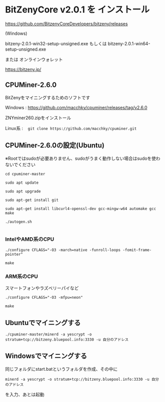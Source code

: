 # BitZenyCore v2.0.1 を インストール

https://github.com/BitzenyCoreDevelopers/bitzeny/releases

(Windows)

bitzeny-2.0.1-win32-setup-unsigned.exe もしくは bitzeny-2.0.1-win64-setup-unsigned.exe

または オンラインウォレット

https://bitzeny.jp/



## CPUMiner-2.6.0

BitZenyをマイニングするためのソフトです

Windows : https://github.com/macchky/cpuminer/releases/tag/v2.6.0

ZNYminer260.zipをインストール

Linux系 : 
```　git clone https://github.com/macchky/cpuminer.git　```



## CPUMiner-2.6.0の設定(Ubuntu)

※Rootではsudoが必要ありません、sudoがうまく動作しない場合はsudoを使わないでください
```
cd cpuminer-master

sudo apt update
 
sudo apt upgrade

sudo apt-get install git

sudo apt-get install libcurl4-openssl-dev gcc-mingw-w64 automake gcc make

./autogen.sh
 
```

### IntelやAMD系のCPU


```
./configure CFLAGS="-O3 -march=native -funroll-loops -fomit-frame-pointer"
 
make
```


### ARM系のCPU

スマートフォンやラズベリーパイなど

```
./configure CFLAGS="-O3 -mfpu=neon"
 
make
```



## Ubuntuでマイニングする
```
./cpuminer-master/minerd -a yescrypt -o stratum+tcp://bitzeny.bluepool.info:3330 -u 自分のアドレス
```

## Windowsでマイニングする

同じフォルダにstart.batというフォルダを作成、その中に

```
minerd -a yescrypt -o stratum+tcp://bitzeny.bluepool.info:3330 -u 自分のアドレス
```

を入力、あとは起動



